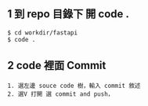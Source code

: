 ## 1 到 repo 目錄下 開 code .
```
$ cd workdir/fastapi
$ code .
```

## 2 code 裡面 Commit
```
1. 選左邊 souce code 樹，輸入 commit 敘述
2. 選V 打開 選 commit and push， 
```
